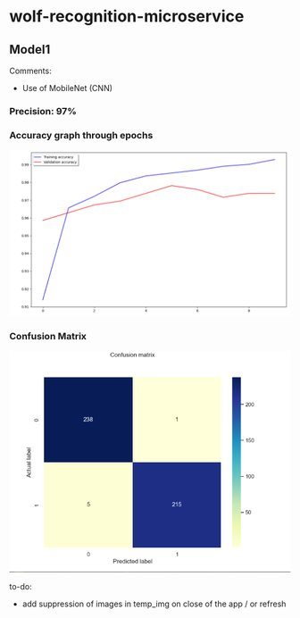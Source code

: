 # wolf-recognition-microservice

## Model1

Comments:
- Use of MobileNet (CNN)

### Precision: 97%

### Accuracy graph through epochs

![plot](illustration/accuracy.PNG)

### Confusion Matrix

![plot](illustration/confusion_matrix.PNG)



to-do:
- add suppression of images in temp_img on close of the app / or refresh
